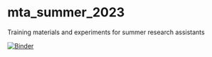 # mta_summer_2023
Training materials and experiments for summer research assistants

[![Binder](https://mybinder.org/badge_logo.svg)](https://mybinder.org/v2/gh/cwf2/mta_summer_2023/main?urlpath=tree)
